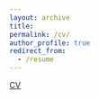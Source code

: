 ```yaml
---
layout: archive
title:
permalink: /cv/
author_profile: true
redirect_from:
  - /resume
---
```


[CV](_pages/Stefanos_Poulidis_CV.pdf)

